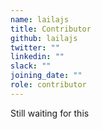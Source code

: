 ```yaml
---
name: lailajs
title: Contributor
github: lailajs
twitter: ""
linkedin: ""
slack: ""
joining_date: ""
role: contributor
---
```


Still waiting for this

